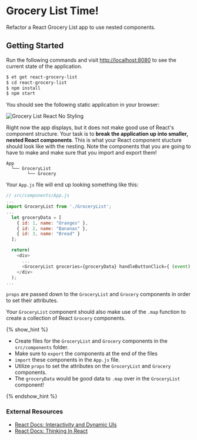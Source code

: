 # Grocery List Time!

Refactor a React Grocery List app to use nested components.


## Getting Started

Run the following commands and visit <http://localhost:8080> to see the current state of the application.

```sh
$ et get react-grocery-list
$ cd react-grocery-list
$ npm install
$ npm start
```

You should see the following static application in your browser:

![Grocery List React No Styling][grocery-list-react-no-styling]

Right now the app displays, but it does not make good use of React's component structure.
Your task is to **break the application up into smaller, nested React components**. This is what your
React component stucture should look like with the nesting. Note the components that you are going to have to make
and make sure that you import and export them!

```no-highlight
App
  └── GroceryList
        └── Grocery
```

Your `App.js` file will end up looking something like this:

```javascript
// src/components/App.js
...
import GroceryList from './GroceryList';
...
  let groceryData = [
    { id: 1, name: "Oranges" },
    { id: 2, name: "Bananas" },
    { id: 3, name: "Bread" }
  ];

  return(
    <div>
      ...
      <GroceryList groceries={groceryData} handleButtonClick={ (event) => { alert('Button was clicked')} }/>
    </div>
  );
...
```

`props` are passed down to the `GroceryList` and `Grocery` components in order to
set their attributes.

Your `GroceryList` component should also make use of the `.map` function to create a collection of React `Grocery` components.


{% show_hint %}

* Create files for the `GroceryList` and `Grocery` components in the `src/components` folder.
* Make sure to `export` the components at the end of the files
* `import` these components in the `App.js` file.
* Utilize `props` to set the attributes on the `GroceryList` and `Grocery` components.
* The `groceryData` would be good data to `.map` over in the `GroceryList` component!

{% endshow_hint %}


### External Resources

* [React Docs: Interactivity and Dynamic UIs][react-interactivity-and-dynamic-uis]
* [React Docs: Thinking In React][react-docs-thinking-in-react]

[grocery-list-react-no-styling]: https://s3.amazonaws.com/horizon-production/images/grocery_list_react_no_styling.png
[react-docs-thinking-in-react]: https://facebook.github.io/react/docs/thinking-in-react.html
[react-interactivity-and-dynamic-uis]: http://facebook.github.io/react/docs/interactivity-and-dynamic-uis.html
